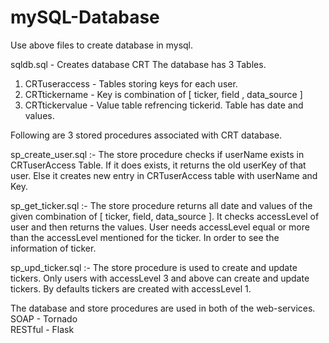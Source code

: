 # mySQL-Database
Use above files to create database in mysql.

sqldb.sql - Creates database CRT
The database has 3 Tables.
  1. CRTuseraccess - Tables storing keys for each user.
  2. CRTtickername - Key is combination of [ ticker, field , data_source ]
  3. CRTtickervalue - Value table refrencing tickerid. Table has date and values.
 
 Following are 3 stored procedures associated with CRT database.
 
 sp_create_user.sql :-
  The store procedure checks if userName exists in CRTuserAccess Table. If it does exists, it returns the old userKey of that user.
  Else it creates new entry in CRTuserAccess table with userName and Key.
  
sp_get_ticker.sql :- 
  The store procedure returns all date and values of the given combination of [ ticker, field, data_source ].
  It checks accessLevel of user and then returns the values. User needs accessLevel equal or more than the accessLevel mentioned for 
  the ticker. In order to see the information of ticker.

sp_upd_ticker.sql :- 
  The store procedure is used to create and update tickers. Only users with accessLevel 3 and above can create and update tickers.
  By defaults tickers are created with accessLevel 1.


The database and store procedures are used in both of the web-services.
<br />SOAP - Tornado
<br />RESTful - Flask
